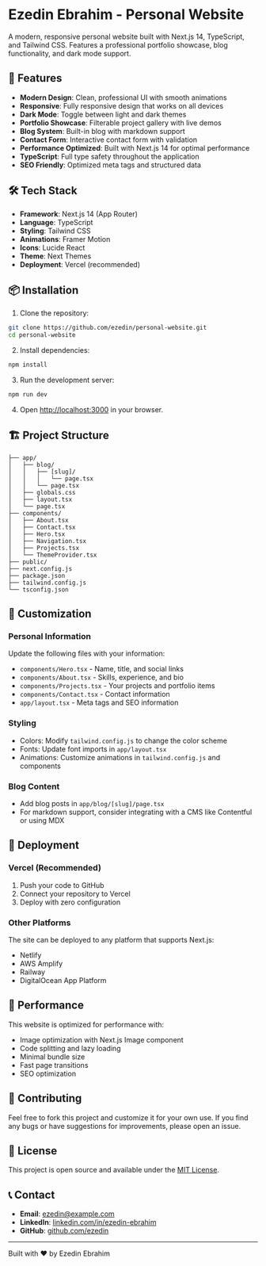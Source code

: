 # Ezedin Ebrahim - Personal Website

A modern, responsive personal website built with Next.js 14, TypeScript, and Tailwind CSS. Features a professional portfolio showcase, blog functionality, and dark mode support.

## 🚀 Features

- **Modern Design**: Clean, professional UI with smooth animations
- **Responsive**: Fully responsive design that works on all devices
- **Dark Mode**: Toggle between light and dark themes
- **Portfolio Showcase**: Filterable project gallery with live demos
- **Blog System**: Built-in blog with markdown support
- **Contact Form**: Interactive contact form with validation
- **Performance Optimized**: Built with Next.js 14 for optimal performance
- **TypeScript**: Full type safety throughout the application
- **SEO Friendly**: Optimized meta tags and structured data

## 🛠️ Tech Stack

- **Framework**: Next.js 14 (App Router)
- **Language**: TypeScript
- **Styling**: Tailwind CSS
- **Animations**: Framer Motion
- **Icons**: Lucide React
- **Theme**: Next Themes
- **Deployment**: Vercel (recommended)

## 📦 Installation

1. Clone the repository:
```bash
git clone https://github.com/ezedin/personal-website.git
cd personal-website
```

2. Install dependencies:
```bash
npm install
```

3. Run the development server:
```bash
npm run dev
```

4. Open [http://localhost:3000](http://localhost:3000) in your browser.

## 🏗️ Project Structure

```
├── app/
│   ├── blog/
│   │   ├── [slug]/
│   │   │   └── page.tsx
│   │   └── page.tsx
│   ├── globals.css
│   ├── layout.tsx
│   └── page.tsx
├── components/
│   ├── About.tsx
│   ├── Contact.tsx
│   ├── Hero.tsx
│   ├── Navigation.tsx
│   ├── Projects.tsx
│   └── ThemeProvider.tsx
├── public/
├── next.config.js
├── package.json
├── tailwind.config.js
└── tsconfig.json
```

## 🎨 Customization

### Personal Information
Update the following files with your information:
- `components/Hero.tsx` - Name, title, and social links
- `components/About.tsx` - Skills, experience, and bio
- `components/Projects.tsx` - Your projects and portfolio items
- `components/Contact.tsx` - Contact information
- `app/layout.tsx` - Meta tags and SEO information

### Styling
- Colors: Modify `tailwind.config.js` to change the color scheme
- Fonts: Update font imports in `app/layout.tsx`
- Animations: Customize animations in `tailwind.config.js` and components

### Blog Content
- Add blog posts in `app/blog/[slug]/page.tsx`
- For markdown support, consider integrating with a CMS like Contentful or using MDX

## 🚀 Deployment

### Vercel (Recommended)
1. Push your code to GitHub
2. Connect your repository to Vercel
3. Deploy with zero configuration

### Other Platforms
The site can be deployed to any platform that supports Next.js:
- Netlify
- AWS Amplify
- Railway
- DigitalOcean App Platform

## 📱 Performance

This website is optimized for performance with:
- Image optimization with Next.js Image component
- Code splitting and lazy loading
- Minimal bundle size
- Fast page transitions
- SEO optimization

## 🤝 Contributing

Feel free to fork this project and customize it for your own use. If you find any bugs or have suggestions for improvements, please open an issue.

## 📄 License

This project is open source and available under the [MIT License](LICENSE).

## 📞 Contact

- **Email**: ezedin@example.com
- **LinkedIn**: [linkedin.com/in/ezedin-ebrahim](https://linkedin.com/in/ezedin-ebrahim)
- **GitHub**: [github.com/ezedin](https://github.com/ezedin)

---

Built with ❤️ by Ezedin Ebrahim
